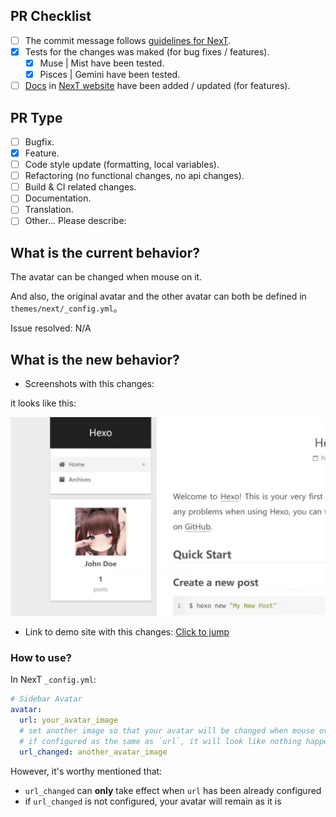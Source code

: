 <!-- ATTENTION!
1. Please write pull request readme in English, thanks!

2. Always remember that NexT includes 4 schemes. And if on one of them works fine after the changes, on another scheme this changes can be broken. Muse and Mist have similar structure, but Pisces is very difference from them. Gemini is a mirror of Pisces with some styles and layouts remakes. So, please make the tests at least on two schemes (Muse or Mist and Pisces or Gemini).

3. In addition, you need to confirm that the changes made by this PR are compatible with PJAX and Dark Mode.
-->

## PR Checklist <!-- 我确认我已经查看了 -->
<!-- Change [ ] to [x] to select (将 [ ] 换成 [x] 来选择) -->

- [ ] The commit message follows [guidelines for NexT](https://github.com/theme-next/hexo-theme-next/blob/master/.github/CONTRIBUTING.md).
- [x] Tests for the changes was maked (for bug fixes / features).
   - [x] Muse | Mist have been tested.
   - [x] Pisces | Gemini have been tested.
- [ ] [Docs](https://github.com/theme-next/theme-next.org/tree/source/source/docs) in [NexT website](https://theme-next.org/docs/) have been added / updated (for features).
<!-- For adding Docs edit needed file here: https://github.com/theme-next/theme-next.org/tree/source/source/docs and create PR with this changes here: https://github.com/theme-next/theme-next.org/pulls -->

## PR Type
<!-- What kind of change does this PR introduce? -->

- [ ] Bugfix.
- [x] Feature.
- [ ] Code style update (formatting, local variables).
- [ ] Refactoring (no functional changes, no api changes).
- [ ] Build & CI related changes.
- [ ] Documentation.
- [ ] Translation. <!-- We use Crowdin to manage translations https://i18n.theme-next.org -->
- [ ] Other... Please describe:

## What is the current behavior?
<!-- Please describe the current behavior that you are modifying, or link to a relevant issue -->
The avatar can be changed when mouse on it.

And also, the original avatar and the other avatar can both be defined in `themes/next/_config.yml`。

Issue resolved: N/A

## What is the new behavior?
<!-- Description about this pull, in several words -->

- Screenshots with this changes:

it looks like this:

![avatar-hover-change](./avatar-hover-change.gif)

- Link to demo site with this changes: [Click to jump](http://hexo.sakebow.cn)

### How to use?

In NexT `_config.yml`:

```yml
# Sidebar Avatar
avatar:
  url: your_avatar_image
  # set another image so that your avatar will be changed when mouse over it
  # if configured as the same as `url`, it will look like nothing happened.
  url_changed: another_avatar_image
```

However, it's worthy mentioned that:

+ `url_changed` can **only** take effect when `url` has been already configured
+ if `url_changed` is not configured, your avatar will remain as it is